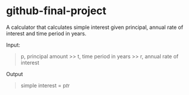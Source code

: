 # github-final-project

A calculator that calculates simple interest given principal, annual rate of interest and time period in years.

Input:
> p, principal amount >>
> t, time period in years >>
> r, annual rate of interest 

Output
> simple interest = p*t*r
